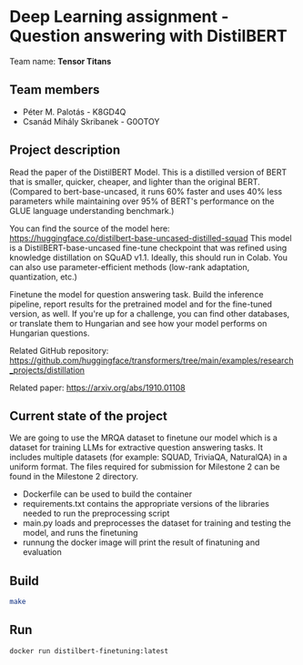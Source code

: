 # Deep Learning assignment - Question answering with DistilBERT

Team name: **Tensor Titans**

## Team members

- Péter M. Palotás - K8GD4Q
- Csanád Mihály Skribanek - G0OTOY

## Project description

Read the paper of the DistilBERT Model. This is a distilled version of BERT that is smaller, quicker, cheaper, and lighter than the original BERT. (Compared to bert-base-uncased, it runs 60% faster and uses 40% less parameters while maintaining over 95% of BERT's performance on the GLUE language understanding benchmark.)

You can find the source of the model here: <https://huggingface.co/distilbert-base-uncased-distilled-squad>
This model is a DistilBERT-base-uncased fine-tune checkpoint that was refined using knowledge distillation on SQuAD v1.1. Ideally, this should run in Colab.
You can also use parameter-efficient methods (low-rank adaptation, quantization, etc.)

Finetune the model for question answering task. Build the inference pipeline, report results for the pretrained model and for the fine-tuned version, as well.
If you're up for a challenge, you can find other databases, or translate them to Hungarian and see how your model performs on Hungarian questions.

Related GitHub repository:
<https://github.com/huggingface/transformers/tree/main/examples/research_projects/distillation>

Related paper:
<https://arxiv.org/abs/1910.01108>

## Current state of the project

We are going to use the MRQA dataset to finetune our model which is a dataset for training LLMs for extractive question answering tasks. It includes multiple datasets (for example: SQUAD, TriviaQA, NaturalQA) in a uniform format.
The files required for submission for Milestone 2 can be found in the Milestone 2 directory.

- Dockerfile can be used to build the container
- requirements.txt contains the appropriate versions of the libraries needed to run the preprocessing script
- main.py loads and preprocesses the dataset for training and testing the model, and runs the finetuning
- runnung the docker image will print the result of finatuning and evaluation

## Build

```sh
make
```

## Run

```sh
docker run distilbert-finetuning:latest
```
